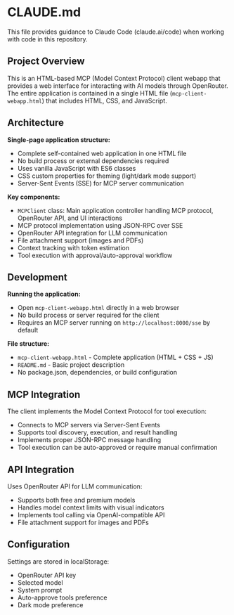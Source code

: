 # CLAUDE.md

This file provides guidance to Claude Code (claude.ai/code) when working with code in this repository.

## Project Overview

This is an HTML-based MCP (Model Context Protocol) client webapp that provides a web interface for interacting with AI models through OpenRouter. The entire application is contained in a single HTML file (`mcp-client-webapp.html`) that includes HTML, CSS, and JavaScript.

## Architecture

**Single-page application structure:**
- Complete self-contained web application in one HTML file
- No build process or external dependencies required
- Uses vanilla JavaScript with ES6 classes
- CSS custom properties for theming (light/dark mode support)
- Server-Sent Events (SSE) for MCP server communication

**Key components:**
- `MCPClient` class: Main application controller handling MCP protocol, OpenRouter API, and UI interactions
- MCP protocol implementation using JSON-RPC over SSE
- OpenRouter API integration for LLM communication
- File attachment support (images and PDFs)
- Context tracking with token estimation
- Tool execution with approval/auto-approval workflow

## Development

**Running the application:**
- Open `mcp-client-webapp.html` directly in a web browser
- No build process or server required for the client
- Requires an MCP server running on `http://localhost:8000/sse` by default

**File structure:**
- `mcp-client-webapp.html` - Complete application (HTML + CSS + JS)
- `README.md` - Basic project description
- No package.json, dependencies, or build configuration

## MCP Integration

The client implements the Model Context Protocol for tool execution:
- Connects to MCP servers via Server-Sent Events
- Supports tool discovery, execution, and result handling
- Implements proper JSON-RPC message handling
- Tool execution can be auto-approved or require manual confirmation

## API Integration

Uses OpenRouter API for LLM communication:
- Supports both free and premium models
- Handles model context limits with visual indicators
- Implements tool calling via OpenAI-compatible API
- File attachment support for images and PDFs

## Configuration

Settings are stored in localStorage:
- OpenRouter API key
- Selected model
- System prompt
- Auto-approve tools preference
- Dark mode preference
